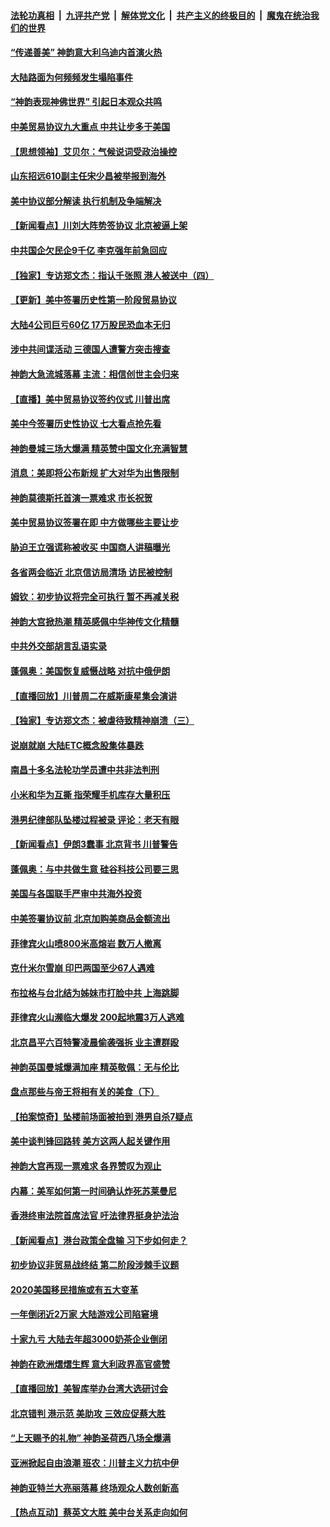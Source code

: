 ####  [法轮功真相](../../../../basic/blob/master/README.md?t=01161626) &nbsp;|&nbsp; [九评共产党](../../../../9ping.md/blob/master/README.md?t=01161626) &nbsp;|&nbsp; [解体党文化](../../../../jtdwh.md/blob/master/README.md?t=01161626)  &nbsp;|&nbsp; [共产主义的终极目的](../../../../gczydzjmd.md/blob/master/README.md?t=01161626) &nbsp;|&nbsp; [魔鬼在统治我们的世界](../../../../mgztzwmdsj.md/blob/master/README.md?t=01161626) 

#### [“传递善美” 神韵意大利乌迪内首演火热](../pages/nf4514/n11796970.md?t=01161626) 

#### [大陆路面为何频频发生塌陷事件](../pages/nf4514/n11794395.md?t=01161626) 

#### [“神韵表现神佛世界” 引起日本观众共鸣](../pages/nf4514/n11796550.md?t=01161626) 

#### [中美贸易协议九大重点 中共让步多于美国](../pages/nf4514/n11796609.md?t=01161626) 

#### [【思想领袖】艾贝尔：气候说词受政治操控](../pages/nf4514/n11664716.md?t=01161626) 

#### [山东招远610副主任宋少昌被举报到海外](../pages/nf4514/n11793247.md?t=01161626) 

#### [美中协议部分解读 执行机制及争端解决](../pages/nf4514/n11796276.md?t=01161626) 

#### [【新闻看点】川刘大阵势签协议 北京被逼上架](../pages/nf4514/n11795863.md?t=01161626) 

#### [中共国企欠民企9千亿 李克强年前急回应](../pages/nf4514/n11796086.md?t=01161626) 

#### [【独家】专访郑文杰：指认千张照 港人被送中（四）](../pages/nf4514/n11781406.md?t=01161626) 

#### [【更新】美中签署历史性第一阶段贸易协议](../pages/nf4514/n11795625.md?t=01161626) 

#### [大陆4公司巨亏60亿 17万股民恐血本无归](../pages/nf4514/n11795838.md?t=01161626) 

#### [涉中共间谍活动 三德国人遭警方突击搜查](../pages/nf4514/n11795797.md?t=01161626) 

#### [神韵大急流城落幕 主流：相信创世主会归来](../pages/nf4514/n11795189.md?t=01161626) 

#### [【直播】美中贸易协议签约仪式 川普出席](../pages/nf4514/n11795559.md?t=01161626) 

#### [美中今签署历史性协议 七大看点抢先看](../pages/nf4514/n11795445.md?t=01161626) 

#### [神韵曼城三场大爆满 精英赞中国文化充满智慧](../pages/nf4514/n11795135.md?t=01161626) 

#### [消息：美即将公布新规 扩大对华为出售限制](../pages/nf4514/n11795179.md?t=01161626) 

#### [神韵莫德斯托首演一票难求 市长祝贺](../pages/nf4514/n11794980.md?t=01161626) 

#### [美中贸易协议签署在即 中方做哪些主要让步](../pages/nf4514/n11795003.md?t=01161626) 

#### [胁迫王立强谎称被收买 中国商人讲稿曝光](../pages/nf4514/n11794587.md?t=01161626) 

#### [各省两会临近 北京信访局清场 访民被控制](../pages/nf4514/n11794386.md?t=01161626) 

#### [姆钦：初步协议将完全可执行 暂不再减关税](../pages/nf4514/n11794061.md?t=01161626) 

#### [神韵大宫掀热潮 精英感佩中华神传文化精髓](../pages/nf4514/n11793967.md?t=01161626) 

#### [中共外交部胡言乱语实录](../pages/nf4514/n11790802.md?t=01161626) 

#### [蓬佩奥：美国恢复威慑战略 对抗中俄伊朗](../pages/nf4514/n11793810.md?t=01161626) 

#### [【直播回放】川普周二在威斯康星集会演讲](../pages/nf4514/n11791534.md?t=01161626) 

#### [【独家】专访郑文杰：被虐待致精神崩溃（三）](../pages/nf4514/n11781408.md?t=01161626) 

#### [说崩就崩 大陆ETC概念股集体暴跌](../pages/nf4514/n11793678.md?t=01161626) 

#### [南昌十多名法轮功学员遭中共非法判刑](../pages/nf4514/n11792673.md?t=01161626) 

#### [小米和华为互撕 指荣耀手机库存大量积压](../pages/nf4514/n11793368.md?t=01161626) 

#### [港男纪律部队坠楼过程被录 评论：老天有眼](../pages/nf4514/n11793546.md?t=01161626) 

#### [【新闻看点】伊朗3蠢事 北京背书 川普警告](../pages/nf4514/n11793224.md?t=01161626) 

#### [蓬佩奥：与中共做生意 硅谷科技公司要三思](../pages/nf4514/n11793250.md?t=01161626) 

#### [美国与各国联手严审中共海外投资](../pages/nf4514/n11793313.md?t=01161626) 

#### [中美签署协议前 北京加购美商品金额流出](../pages/nf4514/n11793134.md?t=01161626) 

#### [菲律宾火山喷800米高熔岩 数万人撤离](../pages/nf4514/n11792781.md?t=01161626) 

#### [克什米尔雪崩 印巴两国至少67人遇难](../pages/nf4514/n11792647.md?t=01161626) 

#### [布拉格与台北结为姊妹市打脸中共 上海跳脚](../pages/nf4514/n11792529.md?t=01161626) 

#### [菲律宾火山濒临大爆发 200起地震3万人逃难](../pages/nf4514/n11792229.md?t=01161626) 

#### [北京昌平六百特警凌晨偷袭强拆 业主遭群殴](../pages/nf4514/n11791100.md?t=01161626) 

#### [神韵英国曼城爆满加座 精英敬佩：无与伦比](../pages/nf4514/n11792186.md?t=01161626) 

#### [盘点那些与帝王将相有关的美食（下）](../pages/nf4514/n11781319.md?t=01161626) 

#### [【拍案惊奇】坠楼前场面被拍到 港男自杀7疑点](../pages/nf4514/n11791676.md?t=01161626) 

#### [美中谈判锋回路转 美方这两人起关键作用](../pages/nf4514/n11791616.md?t=01161626) 

#### [神韵大宫再现一票难求 各界赞叹为观止](../pages/nf4514/n11791512.md?t=01161626) 

#### [内幕：美军如何第一时间确认炸死苏莱曼尼](../pages/nf4514/n11791109.md?t=01161626) 

#### [香港终审法院首席法官 吁法律界挺身护法治](../pages/nf4514/n11791242.md?t=01161626) 

#### [【新闻看点】港台政策全盘输 习下步如何走？](../pages/nf4514/n11791006.md?t=01161626) 

#### [初步协议非贸易战终结 第二阶段涉棘手议题](../pages/nf4514/n11791071.md?t=01161626) 

#### [2020美国移民措施或有五大变革](../pages/nf4514/n11791063.md?t=01161626) 

#### [一年倒闭近2万家 大陆游戏公司陷窘境](../pages/nf4514/n11790901.md?t=01161626) 

#### [十家九亏 大陆去年超3000奶茶企业倒闭](../pages/nf4514/n11790922.md?t=01161626) 

#### [神韵在欧洲熠熠生辉 意大利政界高官盛赞](../pages/nf4514/n11789618.md?t=01161626) 

#### [【直播回放】美智库举办台湾大选研讨会](../pages/nf4514/n11790784.md?t=01161626) 

#### [北京错判 港示范 美助攻 三效应促蔡大胜](../pages/nf4514/n11790477.md?t=01161626) 

#### [“上天赐予的礼物” 神韵圣荷西八场全爆满](../pages/nf4514/n11790107.md?t=01161626) 

#### [亚洲掀起自由浪潮 班农：川普主义力抗中伊](../pages/nf4514/n11789987.md?t=01161626) 

#### [神韵亚特兰大亮丽落幕 终场观众人数创新高](../pages/nf4514/n11789595.md?t=01161626) 

#### [【热点互动】蔡英文大胜 美中台关系走向如何](../pages/nf4514/n11788391.md?t=01161626) 

